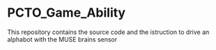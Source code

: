 # PCTO_Game_Ability
This repository contains the source code and the istruction to drive an alphabot with the MUSE brains sensor 
